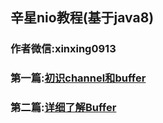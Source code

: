 ## 辛星nio教程(基于java8)
### 作者微信:xinxing0913
### 第一篇:[初识channel和buffer](https://www.jianshu.com/p/1271a09017b4)
### 第二篇:[详细了解Buffer](https://www.jianshu.com/p/359c6bea1679)